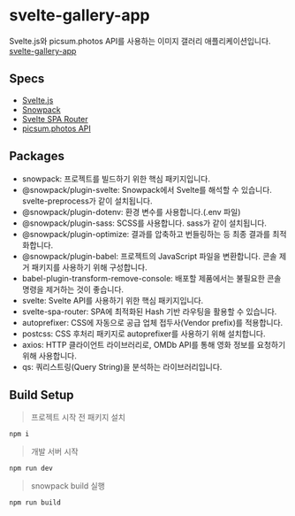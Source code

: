 # svelte-gallery-app
Svelte.js와 picsum.photos API를 사용하는 이미지 갤러리 애플리케이션입니다.
[svelte-gallery-app](https://compassionate-khorana-f823ff.netlify.app/)

## Specs
+ [Svelte.js](https://svelte.dev/)
+ [Snowpack](https://www.snowpack.dev/)
+ [Svelte SPA Router](https://github.com/ItalyPaleAle/svelte-spa-router)
+ [picsum.photos API](https://picsum.photos/)

## Packages
+ snowpack: 프로젝트를 빌드하기 위한 핵심 패키지입니다.
+ @snowpack/plugin-svelte: Snowpack에서 Svelte를 해석할 수 있습니다. svelte-preprocess가 같이 설치됩니다.
+ @snowpack/plugin-dotenv: 환경 변수를 사용합니다.(.env 파일)
+ @snowpack/plugin-sass: SCSS를 사용합니다. sass가 같이 설치됩니다.
+ @snowpack/plugin-optimize: 결과를 압축하고 번들링하는 등 최종 결과를 최적화합니다.
+ @snowpack/plugin-babel: 프로젝트의 JavaScript 파일을 변환합니다. 콘솔 제거 패키지를 사용하기 위해 구성합니다.
+ babel-plugin-transform-remove-console: 배포할 제품에서는 불필요한 콘솔 명령을 제거하는 것이 좋습니다.
+ svelte: Svelte API를 사용하기 위한 핵심 패키지입니다.
+ svelte-spa-router: SPA에 최적화된 Hash 기반 라우팅을 활용할 수 있습니다.
+ autoprefixer: CSS에 자동으로 공급 업체 접두사(Vendor prefix)를 적용합니다.
+ postcss: CSS 후처리 패키지로 autoprefixer를 사용하기 위해 설치합니다.
+ axios: HTTP 클라이언트 라이브러리로, OMDb API를 통해 영화 정보를 요청하기 위해 사용합니다.
+ qs: 쿼리스트링(Query String)을 분석하는 라이브러리입니다.

## Build Setup
> 프로젝트 시작 전 패키지 설치
```
npm i
```
> 개발 서버 시작
```
npm run dev
```
> snowpack build 실행
```
npm run build
```
